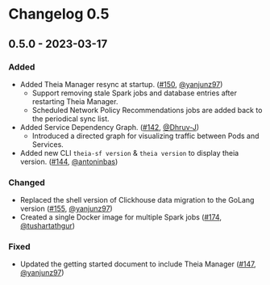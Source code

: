 # Changelog 0.5

## 0.5.0 - 2023-03-17

### Added

- Added Theia Manager resync at startup. ([#150](https://github.com/antrea-io/theia/pull/150), [@yanjunz97])
  * Support removing stale Spark jobs and database entries after restarting Theia Manager.
  * Scheduled Network Policy Recommendations jobs are added back to the periodical sync list.
- Added Service Dependency Graph. ([#142](https://github.com/antrea-io/theia/pull/142), [@Dhruv-J])
  * Introduced a directed graph for visualizing traffic between Pods and Services.
- Added new CLI `theia-sf version` & `theia version` to display theia version. ([#144](https://github.com/antrea-io/theia/pull/144), [@antoninbas])

### Changed

- Replaced the shell version of Clickhouse data migration to the GoLang version ([#155](https://github.com/antrea-io/theia/pull/155), [@yanjunz97])
- Created a single Docker image for multiple Spark jobs ([#174](https://github.com/antrea-io/theia/pull/174), [@tushartathgur])

### Fixed

- Updated the getting started document to include Theia Manager ([#147](https://github.com/antrea-io/theia/pull/147), [@yanjunz97])


[@dreamtalen]: https://github.com/dreamtalen
[@yanjunz97]: https://github.com/yanjunz97
[@Dhruv-J]: https://github.com/Dhruv-J
[@antoninbas]: https://github.com/antoninbas
[@tushartathgur]: https://github.com/tushartathgur
